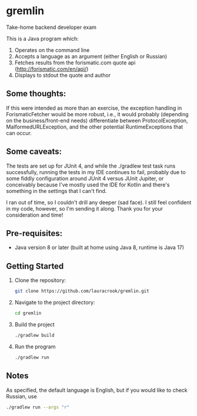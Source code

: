 # gremlin
Take-home backend developer exam

This is a Java program which: 
1. Operates on the command line
2. Accepts a language as an argument (either English or Russian)
3. Fetches results from the forismatic.com quote api (http://forismatic.com/en/api/)
4. Displays to stdout the quote and author

## Some thoughts:

If this were intended as more than an exercise, the exception handling in
ForismaticFetcher would be more robust, i.e., it would probably
(depending on the business/front-end needs) differentiate
between ProtocolException, MalformedURLException, and the other potential
RuntimeExceptions that can occur.

## Some caveats:
The tests are set up for JUnit 4, and while the ./gradlew test task runs successfully, running the tests
in my IDE continues to fail, probably due to some fiddly configuration around JUnit 4 versus JUnit Jupiter, 
or conceivably because I've mostly used the IDE for Kotlin and there's something in the settings that I can't 
find. 

I ran out of time, so I couldn't drill any deeper (sad face). I still feel confident in my code, however,
so I'm sending it along.  Thank you for your consideration and time!

## Pre-requisites:
- Java version 8 or later (built at home using Java 8, runtime is Java 17)

## Getting Started
1. Clone the repository:
   ```bash
   git clone https://github.com/lauracrook/gremlin.git
2. Navigate to the project directory:
   ```bash
   cd gremlin
3. Build the project
   ```bash
   ./gradlew build
4. Run the program
   ```bash
   ./gradlew run

## Notes
As specified, the default language is English, but if you would like to check Russian, use
   ```bash
   ./gradlew run --args "r"